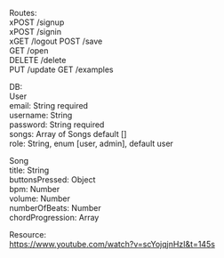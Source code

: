 Routes:  
xPOST /signup  
xPOST /signin  
xGET /logout
POST /save  
GET /open  
DELETE /delete  
PUT /update
GET /examples  

DB:  
User  
  email: String required  
  username: String  
  password: String required  
  songs: Array of Songs default []  
  role: String, enum [user, admin], default user  

Song  
  title: String  
  buttonsPressed: Object  
  bpm: Number  
  volume: Number  
  numberOfBeats: Number  
  chordProgression: Array  




Resource:  
https://www.youtube.com/watch?v=scYojqjnHzI&t=145s  